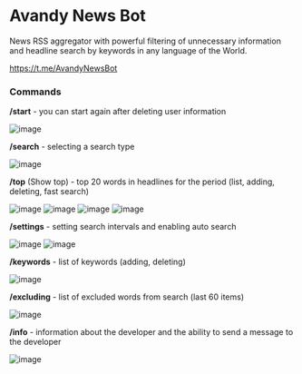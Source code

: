 # Avandy News Bot

News RSS aggregator with powerful filtering of unnecessary information 
and headline search by keywords in any language of the World.

https://t.me/AvandyNewsBot

### Commands

**/start**      - you can start again after deleting user information

![image](https://github.com/mrprogre/avandy-news-bot/assets/45883640/138b3224-b8b2-4dce-bb5a-5eb690ec6995)

**/search**     - selecting a search type

![image](https://github.com/mrprogre/avandy-news-bot/assets/45883640/1ac25f1e-225d-49a3-9555-448c5f948ccc)

**/top** (Show top)        - top 20 words in headlines for the period (list, adding, deleting, fast search)

![image](https://github.com/mrprogre/avandy-news-bot/assets/45883640/2bd1fb50-5387-4cbc-97d9-71a8efc95662)
![image](https://github.com/mrprogre/avandy-news-bot/assets/45883640/e3afd035-146d-44bb-a31c-fa7b91b75803)
![image](https://github.com/mrprogre/avandy-news-bot/assets/45883640/2199ba85-e9b9-457e-bb5a-639e52c38aa8)
![image](https://github.com/mrprogre/avandy-news-bot/assets/45883640/3e6b98d5-04ca-43a7-886f-4e6754c35cff)

**/settings**   - setting search intervals and enabling auto search

![image](https://github.com/mrprogre/avandy-news-bot/assets/45883640/1b816121-207a-464a-a7f6-537b14ba6229)
![image](https://github.com/mrprogre/avandy-news-bot/assets/45883640/6318e306-08e7-4a2e-b256-73896049147d)

**/keywords**   - list of keywords (adding, deleting)

![image](https://github.com/mrprogre/avandy-news-bot/assets/45883640/f1ac7262-def5-4aeb-bb6c-3c72c0b0eb62)

**/excluding**   - list of excluded words from search (last 60 items)

![image](https://github.com/mrprogre/avandy-news-bot/assets/45883640/7b1dc3fe-5dee-4db1-8508-17ef665a236c)

**/info**       - information about the developer and the ability to send a message to the developer

![image](https://github.com/mrprogre/avandy-news-bot/assets/45883640/9acda404-fb17-4cce-b5f5-1ca95b793a9d)
